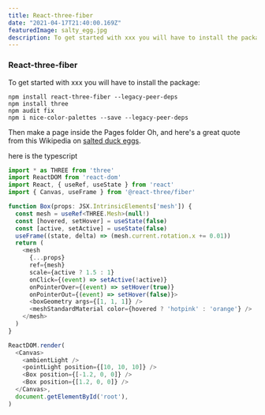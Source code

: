 ```yaml
---
title: React-three-fiber
date: "2021-04-17T21:40:00.169Z" 
featuredImage: salty_egg.jpg
description: To get started with xxx you will have to install the package
---
```

### React-three-fiber

To get started with xxx you will have to install the package:

```
npm install react-three-fiber --legacy-peer-deps
npm install three
npm audit fix
npm i nice-color-palettes --save --legacy-peer-deps

```

Then make a page inside the Pages folder
Oh, and here's a great quote from this Wikipedia on
[salted duck eggs](./salty_egg.jpg).

here is the typescript
```typescript
import * as THREE from 'three'
import ReactDOM from 'react-dom'
import React, { useRef, useState } from 'react'
import { Canvas, useFrame } from '@react-three/fiber'

function Box(props: JSX.IntrinsicElements['mesh']) {
  const mesh = useRef<THREE.Mesh>(null!)
  const [hovered, setHover] = useState(false)
  const [active, setActive] = useState(false)
  useFrame((state, delta) => (mesh.current.rotation.x += 0.01))
  return (
    <mesh
      {...props}
      ref={mesh}
      scale={active ? 1.5 : 1}
      onClick={(event) => setActive(!active)}
      onPointerOver={(event) => setHover(true)}
      onPointerOut={(event) => setHover(false)}>
      <boxGeometry args={[1, 1, 1]} />
      <meshStandardMaterial color={hovered ? 'hotpink' : 'orange'} />
    </mesh>
  )
}

ReactDOM.render(
  <Canvas>
    <ambientLight />
    <pointLight position={[10, 10, 10]} />
    <Box position={[-1.2, 0, 0]} />
    <Box position={[1.2, 0, 0]} />
  </Canvas>,
  document.getElementById('root'),
)
```